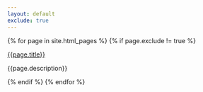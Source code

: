 ```yaml
---
layout: default
exclude: true
---
```


{% for page in site.html_pages %}
  {% if page.exclude != true %}
<div class="item">
  <a href="{{site.baseurl}}{{ page.url }}">{{page.title}}</a>
  <p>{{page.description}}</p>
</div>
  {% endif %}
{% endfor %}
